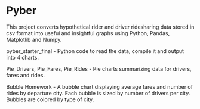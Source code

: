 # Pyber

This project converts hypothetical rider and driver ridesharing data stored in csv format into useful and insightful graphs using Python, Pandas, Matplotlib and Numpy.


pyber_starter_final - Python code to read the data, compile it and output into 4 charts.

Pie_Drivers, Pie_Fares, Pie_Rides - Pie charts summarizing data for drivers, fares and rides.

Bubble Homework - A bubble chart displaying average fares and number of rides by departure city.  Each bubble is sized by number of drivers per city.  Bubbles are colored by type of city.
